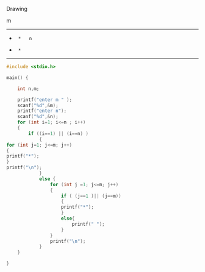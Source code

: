 Drawing 


   m 
********
*      *   n   
*      *     
********

```c
#include <stdio.h>

main() {

	int n,m;

	printf("enter m " );
	scanf("%d",&m);
	printf("enter n");
	scanf("%d",&n);
	for (int i=1; i<=n ; i++)
	{
		if ((i==1) || (i==n) )
			{ 
for (int j=1; j<=m; j++)
{
printf("*");
}
printf("\n");
			}
			else {
				for (int j =1; j<=m; j++)
				{
					if ( (j==1 )|| (j==m))
					{
  					printf("*");
					}
					else{
						printf(" ");
					}
				}
				printf("\n");
			}
	}

} 
```
